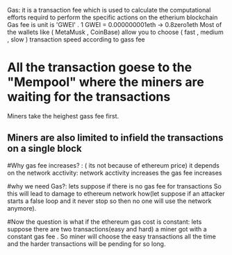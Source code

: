 Gas: it is a transaction fee which is used to calculate the computational efforts requird to perform the specific actions on the etherium blockchain
Gas fee is unit is 'GWEI' . 1 GWEI = 0.000000001eth -> 0.8zero1eth
Most of the wallets like ( MetaMusk , CoinBase) allow you to choose ( fast , medium , slow ) transaction speed according to gass fee

# All the transaction goese to the "Mempool" where the miners are waiting for the transactions 
Miners take the heighest gass fee first.
## Miners are also limited to infield the transactions on a single block



#Why gas fee increases? : ( its not because of ethereum price)
it depends on the network acctivity: network acctivity increases the gas fee increases


#why we need Gas?: lets suppose if there is no gas fee for transactions So this
will lead to damage to ethereum network how(let suppose if an attacker starts a
false loop and it never stop so then no one will use the network anymore).

#Now the question is what if the ethereum gas cost is constant: lets suppose
there are two transactions(easy and hard) a miner got with a constant gas fee .
So miner will choose the easy transactions all the time and the harder
transactions will be pending for so long.


